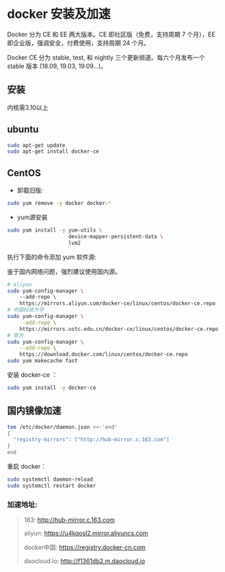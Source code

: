 # docker 安装及加速

Docker 分为 CE 和 EE 两大版本。CE 即社区版（免费，支持周期 7 个月），EE 即企业版，强调安全，付费使用，支持周期 24 个月。

Docker CE 分为 stable, test, 和 nightly 三个更新频道。每六个月发布一个 stable 版本 (18.09, 19.03, 19.09...)。

## 安装
内核需3.10以上

## ubuntu

```bash
sudo apt-get update
sudo apt-get install docker-ce
```

## CentOS

- 卸载旧版:

```bash
sudo yum remove -y docker docker-*
```

- yum源安装

```bash
sudo yum install -y yum-utils \
                    device-mapper-persistent-data \
                    lvm2
```

执行下面的命令添加 yum 软件源:

鉴于国内网络问题，强烈建议使用国内源。

```bash
# aliyun
sudo yum-config-manager \ 
	--add-repo \
	https://mirrors.aliyun.com/docker-ce/linux/centos/docker-ce.repo
# 中国科技大学
sudo yum-config-manager \
    --add-repo \
    https://mirrors.ustc.edu.cn/docker-ce/linux/centos/docker-ce.repo
# 官方
sudo yum-config-manager \
	--add-repo \
	https://download.docker.com/linux/centos/docker-ce.repo
sudo yum makecache fast
```

安装 docker-ce ：

```bash
sudo yum install -y docker-ce
```

## 国内镜像加速

```bash
tee /etc/docker/daemon.json <<-'end'
{
  "registry-mirrors": ["http://hub-mirror.c.163.com"]
}
end
```

重启 docker：

```bash
sudo systemctl daemon-reload
sudo systemctl restart docker
```

### 加速地址:

> 163:
> http://hub-mirror.c.163.com
>
> aliyun:
> https://u4kqosl2.mirror.aliyuncs.com
>
> docker中国:
> https://registry.docker-cn.com
>
> daocloud.io:
> http://f1361db2.m.daocloud.io
